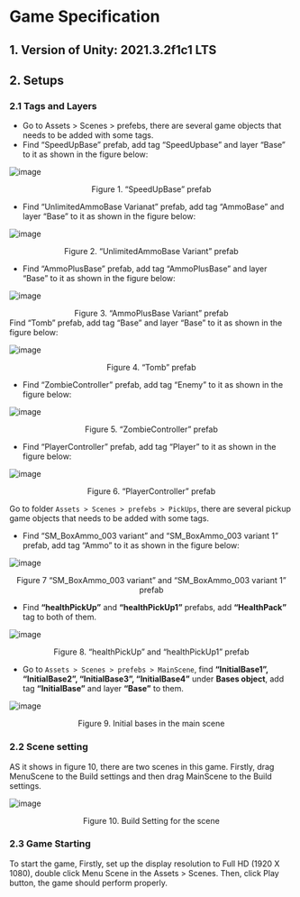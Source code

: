 # Game Specification
  ## 1.	Version of Unity: 2021.3.2f1c1 LTS
  ## 2.	Setups 
  ### 2.1	Tags and Layers
+ Go to Assets > Scenes > prefebs, there are several game objects that needs to be added with some tags.	
+ Find “SpeedUpBase” prefab, add tag “SpeedUpbase” and layer “Base” to it as shown in the figure below: 

![image](https://github.com/kuhat/unity3D-shootingGame/assets/53931269/60e26cf7-c1c2-4a8b-ab25-4691edfda7e9)

<Center>Figure 1. “SpeedUpBase” prefab</Center>

+ Find “UnlimitedAmmoBase Varianat” prefab, add tag “AmmoBase” and layer “Base” to it as shown in the figure below: 

![image](https://github.com/kuhat/unity3D-shootingGame/assets/53931269/1458ebf1-0225-4868-8a99-5b8f192b87c0)

<Center>Figure 2. “UnlimitedAmmoBase Variant” prefab</Center>

+ Find “AmmoPlusBase” prefab, add tag “AmmoPlusBase” and layer “Base” to it as shown in the figure below:
  
![image](https://github.com/kuhat/unity3D-shootingGame/assets/53931269/d2e6cda8-3d20-4ad0-93c3-2d97fa9bd943)

<Center>Figure 3. “AmmoPlusBase Variant” prefab</Center>
Find “Tomb” prefab, add tag “Base” and layer “Base” to it as shown in the figure below: 

![image](https://github.com/kuhat/unity3D-shootingGame/assets/53931269/951534f9-dd24-41f8-938f-cd03cd89f105)
<Center>Figure 4. “Tomb” prefab</Center>

+ Find “ZombieController” prefab, add tag “Enemy” to it as shown in the figure below: 

![image](https://github.com/kuhat/unity3D-shootingGame/assets/53931269/6e80ee5b-f083-4289-b3a8-ffff964ee69e)

<Center>Figure 5. “ZombieController” prefab</Center>

+ Find “PlayerController” prefab, add tag “Player” to it as shown in the figure below:


![image](https://github.com/kuhat/unity3D-shootingGame/assets/53931269/92e37afc-bf60-4314-ac26-c158fc29503f)

<Center>Figure 6. “PlayerController” prefab</Center>

Go to folder `Assets > Scenes > prefebs > PickUps`, there are several pickup game objects that needs to be added with some tags.

+ Find “SM_BoxAmmo_003 variant” and “SM_BoxAmmo_003 variant 1” prefab, add tag “Ammo” to it as shown in the figure below: 

![image](https://github.com/kuhat/unity3D-shootingGame/assets/53931269/7de28000-d1ca-4ed3-92de-d1ed6da201d6)



<Center>Figure 7 “SM_BoxAmmo_003 variant” and “SM_BoxAmmo_003 variant 1” prefab</Center>

+ Find **“healthPickUp”** and **“healthPickUp1”** prefabs, add **“HealthPack”** tag to both of them.


![image](https://github.com/kuhat/unity3D-shootingGame/assets/53931269/14494e04-854d-456e-963b-5cc66f4790f7)


<Center>Figure 8. “healthPickUp” and “healthPickUp1” prefab</Center>

+ Go to `Assets > Scenes > prefebs > MainScene`, find **“InitialBase1”, “InitialBase2”, “InitialBase3”, “InitialBase4”** under **Bases object**, add tag **“InitialBase”** and layer **“Base”** to them.



![image](https://github.com/kuhat/unity3D-shootingGame/assets/53931269/759faa1c-6111-44b4-a6ae-967780d7ee98)





<Center>Figure 9. Initial bases in the main scene</Center>


### 2.2	Scene setting
AS it shows in figure 10, there are two scenes in this game. Firstly, drag MenuScene to the Build settings and then drag MainScene to the Build settings. 

![image](https://github.com/kuhat/unity3D-shootingGame/assets/53931269/62a89224-826c-4fac-b57f-17eb210b4527)


<Center>Figure 10. Build Setting for the scene</Center>

### 2.3	Game Starting
To start the game, Firstly, set up the display resolution to Full HD (1920 X 1080), double click Menu Scene in the Assets > Scenes. Then, click Play button, the game should perform properly.

